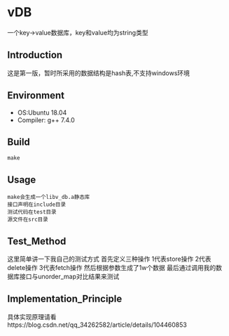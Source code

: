 # vDB
一个key->value数据库，key和value均为string类型

Introduction
----
这是第一版，暂时所采用的数据结构是hash表,不支持windows环境

Environment
----
* OS:Ubuntu 18.04
* Compiler: g++ 7.4.0

## Build

	make

## Usage
	
	make会生成一个libv_db.a静态库
	接口声明在include目录
	测试代码在test目录
	源文件在src目录

## Test_Method

这里简单讲一下我自己的测试方式
首先定义三种操作
1代表store操作
2代表delete操作
3代表fetch操作
然后根据参数生成了1w个数据
最后通过调用我的数据库接口与unorder_map对比结果来测试

## Implementation_Principle
具体实现原理请看https://blog.csdn.net/qq_34262582/article/details/104460853
